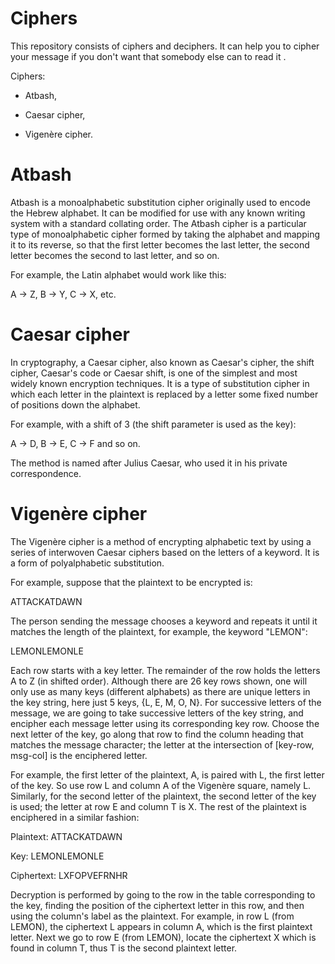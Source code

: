 # Ciphers
This repository consists of ciphers and deciphers. It can help you to cipher your message if you don't want that somebody else can to read it . 

Ciphers: 

- Atbash, 

- Caesar cipher, 

- Vigenère cipher.

# Atbash 
Atbash is a monoalphabetic substitution cipher originally used to encode the Hebrew alphabet. It can be modified for use with any known writing system with a standard collating order.
The Atbash cipher is a particular type of monoalphabetic cipher formed by taking the alphabet and mapping it to its reverse, so that the first letter becomes the last letter, the second letter becomes the second to last letter, and so on.

For example, the Latin alphabet would work like this:

A -> Z, B -> Y, C -> X, etc.

# Caesar cipher
In cryptography, a Caesar cipher, also known as Caesar's cipher, the shift cipher, Caesar's code or Caesar shift, is one of the simplest and most widely known encryption techniques. It is a type of substitution cipher in which each letter in the plaintext is replaced by a letter some fixed number of positions down the alphabet. 

For example, with a shift of 3 (the shift parameter is used as the key):

A -> D, B -> E, C -> F and so on. 

The method is named after Julius Caesar, who used it in his private correspondence.

# Vigenère cipher
The Vigenère cipher is a method of encrypting alphabetic text by using a series of interwoven Caesar ciphers based on the letters of a keyword. It is a form of polyalphabetic substitution.

For example, suppose that the plaintext to be encrypted is:

ATTACKATDAWN

The person sending the message chooses a keyword and repeats it until it matches the length of the plaintext, for example, the keyword "LEMON":

LEMONLEMONLE

Each row starts with a key letter. The remainder of the row holds the letters A to Z (in shifted order). Although there are 26 key rows shown, one will only use as many keys (different alphabets) as there are unique letters in the key string, here just 5 keys, {L, E, M, O, N}. For successive letters of the message, we are going to take successive letters of the key string, and encipher each message letter using its corresponding key row. Choose the next letter of the key, go along that row to find the column heading that matches the message character; the letter at the intersection of [key-row, msg-col] is the enciphered letter.

For example, the first letter of the plaintext, A, is paired with L, the first letter of the key. So use row L and column A of the Vigenère square, namely L. Similarly, for the second letter of the plaintext, the second letter of the key is used; the letter at row E and column T is X. The rest of the plaintext is enciphered in a similar fashion:

Plaintext:	ATTACKATDAWN

Key:	LEMONLEMONLE

Ciphertext:	LXFOPVEFRNHR

Decryption is performed by going to the row in the table corresponding to the key, finding the position of the ciphertext letter in this row, and then using the column's label as the plaintext. For example, in row L (from LEMON), the ciphertext L appears in column A, which is the first plaintext letter. Next we go to row E (from LEMON), locate the ciphertext X which is found in column T, thus T is the second plaintext letter.
